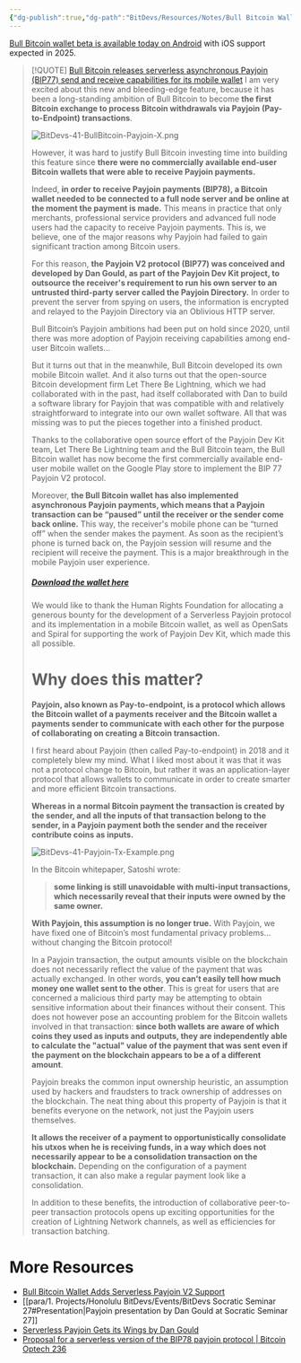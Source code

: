 ```yaml
---
{"dg-publish":true,"dg-path":"BitDevs/Resources/Notes/Bull Bitcoin Wallet Adds Serverless Payjoin V2 Support.md","permalink":"/bit-devs/resources/notes/bull-bitcoin-wallet-adds-serverless-payjoin-v2-support/","title":"Bull Bitcoin Wallet Adds Serverless Payjoin V2 Support","tags":["bitcoin","bitdevs","socratic-41","self-custody","software","payjoin","privacy","coinjoin"],"noteIcon":"3","created":"2025-01-19T16:13:34.431-10:00","updated":"2025-01-20T12:34:03.284-10:00"}
---
```




[Bull Bitcoin wallet beta is available today on Android](https://play.google.com/store/apps/details?id=com.bullbitcoin.mobile&hl=en_US&pli=1) with iOS support expected in 2025.

> [!QUOTE] [Bull Bitcoin releases serverless asynchronous Payjoin (BIP77) send and receive capabilities for its mobile wallet](https://www.bullbitcoin.com/blog/bull-bitcoin-wallet-payjoin)
> I am very excited about this new and bleeding-edge feature, because it has been a long-standing ambition of Bull Bitcoin to become **the first Bitcoin exchange to process Bitcoin withdrawals via Payjoin (Pay-to-Endpoint) transactions**.
> 
> ![BitDevs-41-BullBitcoin-Payjoin-X.png](/img/user/para/artifacts/BitDevs-41-BullBitcoin-Payjoin-X.png)
> 
> However, it was hard to justify Bull Bitcoin investing time into building this feature since **there were no commercially available end-user Bitcoin wallets that were able to receive Payjoin payments.** 
> 
> Indeed, **in order to receive Payjoin payments (BIP78), a Bitcoin wallet needed to be connected to a full node server and be online at the moment the payment is made.** This means in practice that only merchants, professional service providers and advanced full node users had the capacity to receive Payjoin payments. This is, we believe, one of the major reasons why Payjoin had failed to gain significant traction among Bitcoin users.
> 
> For this reason, **the Payjoin V2 protocol (BIP77) was conceived and developed by Dan Gould, as part of the Payjoin Dev Kit project, to outsource the receiver's requirement to run his own server to an untrusted third-party server called the Payjoin Directory.** In order to prevent the server from spying on users, the information is encrypted and relayed to the Payjoin Directory via an Oblivious HTTP server.
> 
> Bull Bitcoin’s Payjoin ambitions had been put on hold since 2020, until there was more adoption of Payjoin receiving capabilities among end-user Bitcoin wallets… 
> 
> But it turns out that in the meanwhile, Bull Bitcoin developed its own mobile Bitcoin wallet. And it also turns out that the open-source Bitcoin development firm Let There Be Lightning, which we had collaborated with in the past, had itself collaborated with Dan to build a software library for Payjoin that was compatible with and relatively straightforward to integrate into our own wallet software. All that was missing was to put the pieces together into a finished product. 
> 
> Thanks to the collaborative open source effort of the Payjoin Dev Kit team, Let There Be Lightning team and the Bull Bitcoin team, the Bull Bitcoin wallet has now become the first commercially available end-user mobile wallet on the Google Play store to implement the BIP 77 Payjoin V2 protocol.
> 
> Moreover, **the Bull Bitcoin wallet has also implemented asynchronous Payjoin payments, which means that a Payjoin transaction can be “paused” until the receiver or the sender come back online.** This way, the receiver's mobile phone can be “turned off” when the sender makes the payment. As soon as the recipient’s phone is turned back on, the Payjoin session will resume and the recipient will receive the payment. This is a major breakthrough in the mobile Payjoin user experience.
> 
> ##### [Download the wallet here](https://play.google.com/store/apps/details?id=com.bullbitcoin.mobile&amp;hl=en_US)
> 
> We would like to thank the Human Rights Foundation for allocating a generous bounty for the development of a Serverless Payjoin protocol and its implementation in a mobile Bitcoin wallet, as well as OpenSats and Spiral for supporting the work of Payjoin Dev Kit, which made this all possible. 
> 
> # Why does this matter?
> 
> **Payjoin, also known as Pay-to-endpoint, is a protocol which allows the Bitcoin wallet of a payments receiver and the Bitcoin wallet a payments sender to communicate with each other for the purpose of collaborating on creating a Bitcoin transaction.** 
> 
> I first heard about Payjoin (then called Pay-to-endpoint) in 2018 and it completely blew my mind. What I liked most about it was that it was not a protocol change to Bitcoin, but rather it was an application-layer protocol that allows wallets to communicate in order to create smarter and more efficient Bitcoin transactions.
> 
> **Whereas in a normal Bitcoin payment the transaction is created by the sender, and all the inputs of that transaction belong to the sender, in a Payjoin payment both the sender and the receiver contribute coins as inputs.**
> 
> ![BitDevs-41-Payjoin-Tx-Example.png](/img/user/para/artifacts/BitDevs-41-Payjoin-Tx-Example.png)
> 
> In the Bitcoin whitepaper, Satoshi wrote:
> > **some linking is still unavoidable with multi-input transactions, which necessarily reveal that their inputs were owned by the same owner.**
> 
> **With Payjoin, this assumption is no longer true.** With Payjoin, we have fixed one of Bitcoin’s most fundamental privacy problems... without changing the Bitcoin protocol!
> 
> In a Payjoin transaction, the output amounts visible on the blockchain does not necessarily reflect the value of the payment that was actually exchanged. In other words, **you can’t easily tell how much money one wallet sent to the other**. This is great for users that are concerned a malicious third party may be attempting to obtain sensitive information about their finances without their consent. This does not however pose an accounting problem for the Bitcoin wallets involved in that transaction: **since both wallets are aware of which coins they used as inputs and outputs, they are independently able to calculate the "actual" value of the payment that was sent even if the payment on the blockchain appears to be a of a different amount**.
> 
> Payjoin breaks the common input ownership heuristic, an assumption used by hackers and fraudsters to track ownership of addresses on the blockchain. The neat thing about this property of Payjoin is that it benefits everyone on the network, not just the Payjoin users themselves.
> 
> **It allows the receiver of a payment to opportunistically consolidate his utxos when he is receiving funds, in a way which does not necessarily appear to be a consolidation transaction on the blockchain.** Depending on the configuration of a payment transaction, it can also make a regular payment look like a consolidation.  
> 
> In addition to these benefits, the introduction of collaborative peer-to-peer transaction protocols opens up exciting opportunities for the creation of Lightning Network channels, as well as efficiencies for transaction batching.

# More Resources
- [Bull Bitcoin Wallet Adds Serverless Payjoin V2 Support](https://www.nobsbitcoin.com/bull-bitcoin-wallet-v0-4-0/)
- [[para/1. Projects/Honolulu BitDevs/Events/BitDevs Socratic Seminar 27#Presentation\|Payjoin presentation by Dan Gould at Socratic Seminar 27]] 
- [Serverless Payjoin Gets its Wings by Dan Gould](https://payjoin.substack.com/p/serverless-payjoin-gets-its-wings)
- [Proposal for a serverless version of the BIP78 payjoin protocol | Bitcoin Optech 236](https://bitcoinops.org/en/newsletters/2023/02/01/#serverless-payjoin-proposal)

